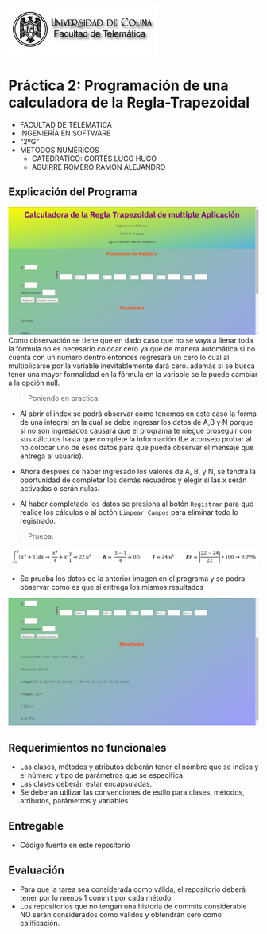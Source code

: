 ![Logo](img/ucol-logo.jpg)

# Práctica 2: Programación de una calculadora de la Regla-Trapezoidal

- FACULTAD DE TELEMATICA
- INGENIERÍA EN SOFTWARE
- “2ºG”
- MÉTODOS NUMÉRICOS
  - CATEDRATICO: CORTÉS LUGO HUGO
  - AGUIRRE ROMERO RAMÓN ALEJANDRO

## Explicación del Programa

![Ejemplo](img/pantalla-principal.png)
Como observación se tiene que en dado caso que no se vaya a llenar toda la fórmula no es necesario colocar cero ya que de manera automática si no cuenta con un número dentro entonces regresará un cero lo cual al multiplicarse por la variable inevitablemente dará cero.
además si se busca tener una mayor formalidad en la fórmula en la variable se le puede cambiar a la opción null.

> Poniendo en practica:

- Al abrir el index se podrá observar como tenemos en este caso la forma de una integral en la cual se debe ingresar los datos de A,B y N porque si no son ingresados causará que el programa te niegue proseguir con sus cálculos hasta que complete la información (Le aconsejo probar al no colocar uno de esos datos para que pueda observar el mensaje que entrega al usuario).

- Ahora después de haber ingresado los valores de A, B, y N, se tendrá la oportunidad de completar los demás recuadros y elegir si las x serán activadas o serán nulas.

- Al haber completado los datos se presiona al botón `Registrar` para que realice los cálculos o al botón `Limpear Campos` para eliminar todo lo registrado.

> Prueba:

![Ejemplo](img/Formula-1.png)

- Se prueba los datos de la anterior imagen en el programa y se podra observar como es que si entrega los mismos resultados

![Ejemplo](img/Ejercicio-1-Resuelto.png)

## Requerimientos no funcionales

- Las clases, métodos y atributos deberán tener el nómbre que se indica y el número y tipo de parámetros que se especifica.
- Las clases deberán estar encapsuladas.
- Se deberán utilizar las convenciones de estilo para clases, métodos, atributos, parámetros y variables

## Entregable

- Código fuente en este repositorio

## Evaluación

- Para que la tarea sea considerada como válida, el repositorio deberá tener por lo menos 1 commit por cada método.
- Los repositorios que no tengan una historia de commits considerable NO serán considerados como válidos y obtendrán cero como calificación.
